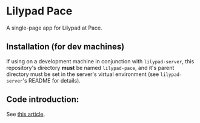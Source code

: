 # Lilypad Pace

A single-page app for Lilypad at Pace.

## Installation (for dev machines)

If using on a development machine in conjunction with `lilypad-server`, this repository's
directory __must__ be named `lilypad-pace`, and it's parent directory must be set in the
server's virtual environment (see `lilypad-server`'s README for details).

## Code introduction:

See [this article](angular-lilypad-intro.md).
